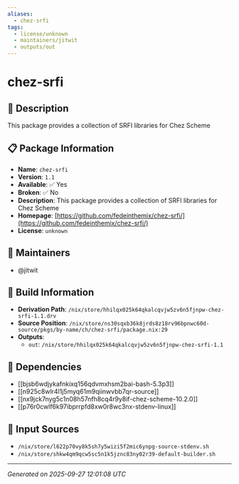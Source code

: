 ```yaml
---
aliases:
  - chez-srfi
tags:
  - license/unknown
  - maintainers/jitwit
  - outputs/out
---
```


# chez-srfi

## 📝 Description

This package provides a collection of SRFI libraries for Chez Scheme

## 📋 Package Information

- **Name**: `chez-srfi`
- **Version**: `1.1`
- **Available**: ✅ Yes
- **Broken**: ✅ No
- **Description**: This package provides a collection of SRFI libraries for Chez Scheme
- **Homepage**: [https://github.com/fedeinthemix/chez-srfi/](https://github.com/fedeinthemix/chez-srfi/)
- **License**: `unknown`
## 👥 Maintainers

- @jitwit


## 🔧 Build Information

- **Derivation Path**: `/nix/store/hhilqx025k64qkalcqvjw5zv6n5fjnpw-chez-srfi-1.1.drv`
- **Source Position**: `/nix/store/ns30sqxb36k8jrds8z18rv96bpnwc60d-source/pkgs/by-name/ch/chez-srfi/package.nix:29`
- **Outputs**:
  - `out`:  `/nix/store/hhilqx025k64qkalcqvjw5zv6n5fjnpw-chez-srfi-1.1`

## 🔗 Dependencies

- [[bjsb6wdjykafnkixq156qdvmxhsm2bai-bash-5.3p3]]
- [[n925c8wlr4l1j5myq61m9qiinwvbb7qr-source]]
- [[nx9jck7nyg5c1n08h57nfh8cq4r9y8if-chez-scheme-10.2.0]]
- [[p76r0cwlf6k97ibprrpfd8xw0r8wc3nx-stdenv-linux]]

## 📁 Input Sources

- `/nix/store/l622p70vy8k5sh7y5wizi5f2mic6ynpg-source-stdenv.sh`
- `/nix/store/shkw4qm9qcw5sc5n1k5jznc83ny02r39-default-builder.sh`

---
*Generated on 2025-09-27 12:01:08 UTC*
